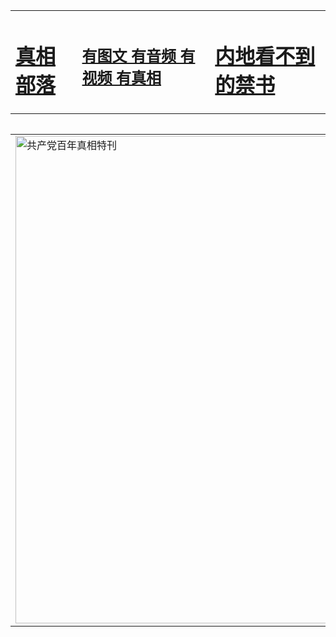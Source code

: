 <table><tr><td><H1><a href="http://t.cn/RSTWh9u">真相部落</a></H1></td><td><H2><a href="http://t.cn/RSTW7Fj">有图文 有音频 有视频 有真相</a></H2><td><H1><a href="http://t.cn/RSTWZEv"> 内地看不到的禁书</a></H1></td></table><table><table><tr><td><a href="http://t.cn/RSTWApa"><img src="http://0834.1.246.70.127.7w.myers-usa.com/zx/bngcd/gcdbnzx.jpg" width="780"  border="0" alt="共产党百年真相特刊"></a></td></tr></table>

